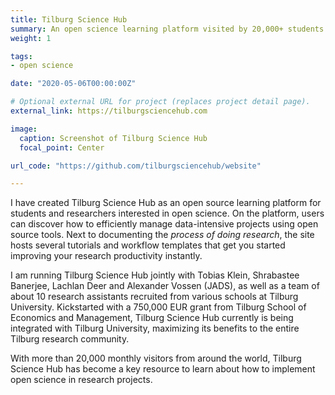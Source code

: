 ```yaml
---
title: Tilburg Science Hub
summary: An open science learning platform visited by 20,000+ students and researchers worldwide.
weight: 1

tags:
- open science

date: "2020-05-06T00:00:00Z"

# Optional external URL for project (replaces project detail page).
external_link: https://tilburgsciencehub.com

image:
  caption: Screenshot of Tilburg Science Hub
  focal_point: Center

url_code: "https://github.com/tilburgsciencehub/website"

---
```


I have created Tilburg Science Hub as an open source learning platform for students and researchers interested in open science. On the platform, users can discover how to efficiently manage data-intensive projects using open source tools. Next to documenting the *process of doing research*, the site hosts several tutorials and workflow templates that get you started improving your research productivity instantly.

I am running Tilburg Science Hub jointly with Tobias Klein, Shrabastee Banerjee, Lachlan Deer and Alexander Vossen (JADS), as well as a team of about 10 research assistants recruited from various schools at Tilburg University. Kickstarted with a 750,000 EUR grant from Tilburg School of Economics and Management, Tilburg Science Hub currently is being integrated with Tilburg University, maximizing its benefits to the entire Tilburg research community.

With more than 20,000 monthly visitors from around the world, Tilburg Science Hub has become a key resource to learn about how to implement open science in research projects. 